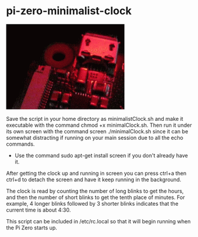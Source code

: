 # pi-zero-minimalist-clock

![example blink](https://raw.githubusercontent.com/Crysknife007/pi-zero-minimalist-clock/main/sSo3rFh.gif)

Save the script in your home directory as minimalistClock.sh and make it executable with the command chmod +x minimalClock.sh. Then run it under its own screen with the command screen ./minimalClock.sh since it can be somewhat distracting if running on your main session due to all the echo commands. 

* Use the command sudo apt-get install screen if you don't already have it. 

After getting the clock up and running in screen you can press ctrl+a then ctrl+d to detach the screen and have it keep running in the background.

The clock is read by counting the number of long blinks to get the hours, and then the number of short blinks to get the tenth place of minutes. For example, 4 longer blinks followed by 3 shorter blinks indicates that the current time is about 4:30. 

This script can be included in /etc/rc.local so that it will begin running when the Pi Zero starts up.
